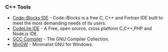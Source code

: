 ### C++ Tools

 * [Code::Blocks IDE](http://www.codeblocks.org/) - Code::Blocks is a free C, C++ and Fortran IDE built to meet the most demanding needs of its users.
 * [CodeLite IDE](http://codelite.org/) - A Free, open source, cross platform C,C++,PHP and Node.js IDE.
 * [GCC Compiler](https://gcc.gnu.org/) - The GNU Compiler Collection.
 * [MinGW](http://www.mingw.org/) - Minimalist GNU for Windows.
